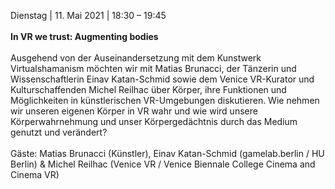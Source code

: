 Dienstag | 11. Mai 2021 | 18:30 – 19:45
<br><br>
**In VR we trust: Augmenting bodies**
<br><br>
Ausgehend von der Auseinandersetzung mit dem Kunstwerk Virtualshamanism möchten wir mit Matias Brunacci, der Tänzerin und Wissenschaftlerin Einav Katan-Schmid sowie dem Venice VR-Kurator und Kulturschaffenden Michel Reilhac über Körper, ihre Funktionen und Möglichkeiten in künstlerischen VR-Umgebungen diskutieren. Wie nehmen wir unseren eigenen Körper in VR wahr und wie wird unsere Körperwahrnehmung und unser Körpergedächtnis durch das Medium genutzt und verändert?
<br><br>
Gäste: Matias Brunacci (Künstler), Einav Katan-Schmid (gamelab.berlin / HU Berlin) & Michel Reilhac (Venice VR / Venice Biennale College Cinema and Cinema VR)